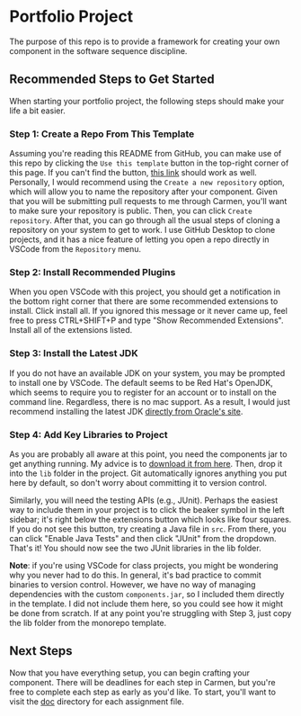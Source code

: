 # Portfolio Project

The purpose of this repo is to provide a framework for creating your own
component in the software sequence discipline.

## Recommended Steps to Get Started

When starting your portfolio project, the following steps should make your life
a bit easier.

### Step 1: Create a Repo From This Template

<!-- TODO: use GitHub to create a repo from this template -->

Assuming you're reading this README from GitHub, you can make use of this
repo by clicking the `Use this template` button in the top-right corner of
this page. If you can't find the button, [this link][use-this-template] 
should work as well. Personally, I would recommend using the 
`Create a new repository` option, which will allow you to name the 
repository after your component. Given that you will be submitting pull 
requests to me through Carmen, you'll want to make sure your repository 
is public. Then, you can click `Create repository`. After that, you can 
go through all the usual steps of cloning a repository on your system to 
get to work. I use GitHub Desktop to clone projects, and it has a nice 
feature of letting you open a repo directly in VSCode from the 
`Repository` menu.

### Step 2: Install Recommended Plugins

<!-- TODO: install recommended plugins and delete this comment -->

When you open VSCode with this project, you should get a notification in the
bottom right corner that there are some recommended extensions to install.
Click install all. If you ignored this message or it never came up, feel free
to press CTRL+SHIFT+P and type "Show Recommended Extensions". Install all of the
extensions listed.

### Step 3: Install the Latest JDK

<!-- TODO: install latest JDK and delete this comment -->

If you do not have an available JDK on your system, you may be prompted to
install one by VSCode. The default seems to be Red Hat's OpenJDK, which seems to
require you to register for an account or to install on the command line.
Regardless, there is no mac support. As a result, I would just recommend
installing the latest JDK [directly from Oracle's site][jdk-downloads].

### Step 4: Add Key Libraries to Project

<!-- TODO: add key libraries to project and delete this comment -->

As you are probably all aware at this point, you need the components jar to get
anything running. My advice is to [download it from here][components-jar]. Then,
drop it into the `lib` folder in the project. Git automatically ignores anything
you put here by default, so don't worry about committing it to version control.

Similarly, you will need the testing APIs (e.g., JUnit). Perhaps the easiest way
to include them in your project is to click the beaker symbol in the left
sidebar; it's right below the extensions button which looks like four squares.
If you do not see this button, try creating a Java file in `src`. From there, 
you can click "Enable Java Tests" and then click "JUnit" from the
dropdown. That's it! You should now see the two JUnit libraries in the lib
folder.

**Note**: if you're using VSCode for class projects, you might be wondering
why you never had to do this. In general, it's bad practice to commit binaries
to version control. However, we have no way of managing dependencies with the
custom `components.jar`, so I included them directly in the template. I did not
include them here, so you could see how it might be done from scratch. If at any
point you're struggling with Step 3, just copy the lib folder from the monorepo
template.

## Next Steps

<!-- TODO: navigate to part 1 of the portfolio project and delete this comment -->

Now that you have everything setup, you can begin crafting your component. There
will be deadlines for each step in Carmen, but you're free to complete each step
as early as you'd like. To start, you'll want to visit the [doc](doc/) directory
for each assignment file.

[components-jar]: https://cse22x1.engineering.osu.edu/common/components.jar
[jdk-downloads]: https://www.oracle.com/java/technologies/downloads/
[use-this-template]: https://github.com/new?template_name=portfolio-project&template_owner=jrg94
